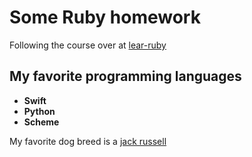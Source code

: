 # Some Ruby homework

Following the course over at [lear-ruby](https://github.com/monorkin/learn.rb)

## My favorite programming languages

* **Swift**
* **Python**
* **Scheme**

My favorite dog breed is a [jack russell](https://previews.123rf.com/images/smit/smit1209/smit120900019/15082803-jack-russel-on-green-lawn.jpg)

